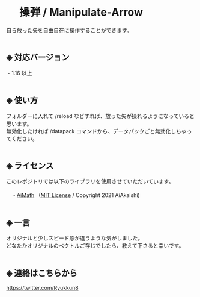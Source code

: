 # &nbsp;　操弾 / Manipulate-Arrow
自ら放った矢を自由自在に操作することができます。<br><br>

## ◈ 対応バージョン<br>
  ・1.16 以上<br><br>
  
## ◈ 使い方
フォルダーに入れて /reload などすれば、放った矢が操れるようになっていると思います。<br>
無効化したければ /datapack コマンドから、データパックごと無効化しちゃってください。<br><br>

## ◈ ライセンス
このレポジトリでは以下のライブラリを使用させていただいています。<br><br>
　・[AiMath](https://github.com/Ai-Akaishi/AiMath) &nbsp; ([MIT License](https://opensource.org/licenses/MIT) / Copyright 2021 AiAkaishi)<br><br>

## ◈ 一言
オリジナルと少しスピード感が違うような気がしました。<br>
どなたかオリジナルのベクトルご存じでしたら、教えて下さると幸いです。<br><br>

## ◈ 連絡はこちらから
https://twitter.com/Ryukkun8
